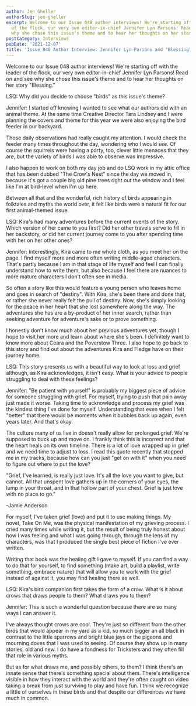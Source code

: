 ```yaml
---
author: Jen Gheller
authorSlug: jen-gheller
excerpt: Welcome to our Issue 048 author interviews! We're starting off with the leader
  of the flock, our very own editor-in-chief Jennifer Lyn Parsons! Read on and see
  why she chose this issue's theme and to hear her thoughts on her story "Blessing."...
postCategory: Interviews
pubDate: '2021-12-07'
title: 'Issue 048 Author Interview: Jennifer Lyn Parsons and "Blessing"'
---
```

Welcome to our Issue 048 author interviews! We're starting off with the leader of the flock, our very own editor-in-chief Jennifer Lyn Parsons! Read on and see why she chose this issue's theme and to hear her thoughts on her story "Blessing."

LSQ: Why did you decide to choose "birds" as this issue's theme?

Jennifer: I started off knowing I wanted to see what our authors did with an animal theme. At the same time Creative Director Tara Lindsey and I were planning the covers and theme for this year we were also enjoying the bird feeder in our backyard.

Those daily observations had really caught my attention. I would check the feeder many times throughout the day, wondering who I would see. Of course the squirrels were having a party, too, clever little menaces that they are, but the variety of birds I was able to observe was impressive.

I also happen to work on both my day job and do LSQ work in my attic office that has been dubbed "The Crow's Nest" since the day we moved in, because it's got a couple big old pine trees right out the window and I feel like I'm at bird-level when I'm up here.

Between all that and the wonderful, rich history of birds appearing in folktales and myths the world over, it felt like birds were a natural fit for our first animal-themed issue.

LSQ: Kira's had many adventures before the current events of the story. Which version of her came to you first? Did her other travels serve to fill in her backstory, or did her current journey come to you after spending time with her on her other ones?

Jennifer: Interestingly, Kira came to me whole cloth, as you meet her on the page. I find myself more and more often writing middle-aged characters. That's partly because I am in that stage of life myself and feel I can finally understand how to write them, but also because I feel there are nuances to more mature characters I don't often see in media.

So often a story like this would feature a young person who leaves home and goes in search of "destiny". With Kira, she's been there and done that, or rather she never really felt the pull of destiny. Now, she's simply looking for the peace in her heart that she lost somewhere along the way. The adventures she has are a by-product of her inner search, rather than seeking adventure for adventure's sake or to prove something.

I honestly don't know much about her previous adventures yet, though I hope to visit her more and learn about where she's been. I definitely want to know more about Ceara and the Poverstow Three. I also hope to go back to this story and find out about the adventures Kira and Fledge have on their journey home.

LSQ: This story presents us with a beautiful way to look at loss and grief although, as Kira acknowledges, it isn't easy. What is your advice to people struggling to deal with these feelings?

Jennifer: "Be patient with yourself" is probably my biggest piece of advice for someone struggling with grief. For myself, trying to push that pain away just made it worse. Taking time to acknowledge and process my grief was the kindest thing I've done for myself. Understanding that even when I felt "better" that there would be moments when it bubbles back up again, even years later. And that's okay.

The culture many of us live in doesn't really allow for prolonged grief. We're supposed to buck up and move on. I frankly think this is incorrect and that the heart heals on its own timeline. There is a lot of love wrapped up in grief and we need time to adjust to loss. I read this quote recently that stopped me in my tracks, because how can you just "get on with it" when you need to figure out where to put the love?

"Grief, I've learned, is really just love. It's all the love you want to give, but cannot. All that unspent love gathers up in the corners of your eyes, the lump in your throat, and in that hollow part of your chest. Grief is just love with no place to go."

-Jamie Anderson

For myself, I've taken grief (love) and put it to use making things. My novel, Take On Me, was the physical manifestation of my grieving process. I cried many times while writing it, but the result of being truly honest about how I was feeling and what I was going through, through the lens of my characters, was that I produced the single best piece of fiction I've ever written.

Writing that book was the healing gift I gave to myself. If you can find a way to do that for yourself, to find something (make art, build a playlist, write something, embrace nature) that will allow you to work with the grief instead of against it, you may find healing there as well.

LSQ: Kira's bird companion first takes the form of a crow. What is it about crows that draws people to them? What draws you to them?

Jennifer: This is such a wonderful question because there are so many ways I can answer it.

I've always thought crows are cool. They're just so different from the other birds that would appear in my yard as a kid, so much bigger an all black in contrast to the little sparrows and bright blue jays or the pigeons and mourning doves that I was used to seeing. Of course they show up in many stories, old and new. I do have a fondness for Tricksters and they often fill that role in various myths.

But as for what draws me, and possibly others, to them? I think there's an innate sense that there's something special about them. There's intelligence visible in how they interact with the world and they're often caught on video taking a break from just surviving to play and have fun. I think we recognize a little of ourselves in these birds and that despite our differences we have much in common.